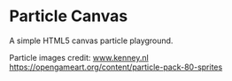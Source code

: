 # Particle Canvas
A simple HTML5 canvas particle playground.

Particle images credit: www.kenney.nl https://opengameart.org/content/particle-pack-80-sprites
